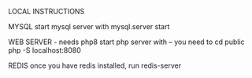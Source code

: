 
LOCAL INSTRUCTIONS

MYSQL
start mysql server with
mysql.server start

WEB SERVER - needs php8
start php server with – you need to cd public
php -S localhost:8080

REDIS
once you have redis installed, run
redis-server

